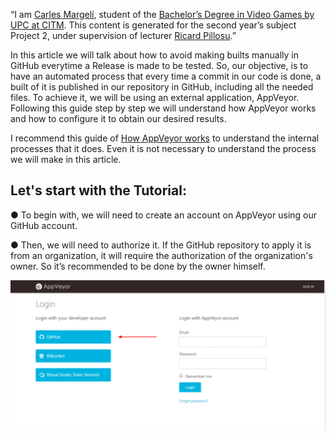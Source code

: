 “I am [Carles Margelí](https://www.linkedin.com/in/carles-margel%C3%AD-549ab415a/), student of the [Bachelor’s Degree in Video Games by UPC at CITM](https://www.citm.upc.edu/cat/). This content is generated for the second year’s subject Project 2, under supervision of lecturer [Ricard Pillosu](https://www.linkedin.com/in/ricardpillosu/).”

In this article we will talk about how to avoid making builts manually in GitHub everytime a Release is made to be tested.
So, our objective, is to have an automated process that every time a commit in our code is done, a built of it is published in our repository in GitHub, including all the needed files.
To achieve it, we will be using an external application, AppVeyor. 
Following this guide step by step we will understand how AppVeyor works and how to configure it to obtain our desired results. 

I recommend this guide of [How AppVeyor works](https://www.appveyor.com/docs/enterprise/how-to/how-appveyor-works/) to understand the internal processes that it does. Even it is not necessary to understand the process we will make in this article.

## Let's start with the Tutorial:

  ● To begin with, we will need to create an account on AppVeyor using our GitHub account.

  ● Then, we will need to authorize it. If the GitHub repository to apply it is from an organization, it will require the authorization of the organization's owner. So it’s recommended to be done by the owner himself.
  
   <img src="WebPageAssets/captura1.png" alt="hi" class="inline">
